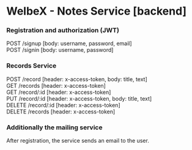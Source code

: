 # WelbeX - Notes Service [backend]

### Registration and authorization (JWT)

POST /signup [body: username, password, email]  
POST /signin [body: username, password]  

### Records Service

POST   /record     [header: x-access-token, body: title, text]  
GET    /records    [header: x-access-token]  
GET    /record/:id [header: x-access-token]  
PUT    /record/:id [header: x-access-token, body: title, text]  
DELETE /record/:id [header: x-access-token]  
DELETE /records    [header: x-access-token]  

### Additionally the mailing service

After registration, the service sends an email to the user.
